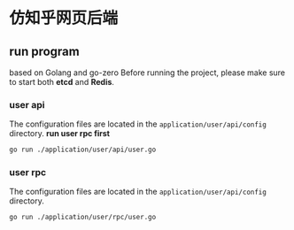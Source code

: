 # 仿知乎网页后端
## run program
based on Golang and go-zero 
Before running the project, please make sure to start both **etcd** and **Redis**.
### user api 
The configuration files are located in the `application/user/api/config` directory.
**run user rpc first** 
```bash
go run ./application/user/api/user.go
```
### user rpc
The configuration files are located in the `application/user/api/config` directory.
```bash
go run ./application/user/rpc/user.go
```
